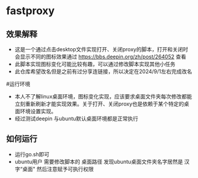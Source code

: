 # fastproxy
## 效果解释
- 这是一个通过点击desktop文件实现打开、关闭proxy的脚本，打开和关闭时会显示不同的图标效果通过 https://bbs.deepin.org/zh/post/264052 查看
- 此脚本实现图标变化可能比较有趣，可以通过修改脚本实现其他小任务
- 此仓库希望改名但是之前有过分享连链接，所以决定在2024/9/1左右完成改名

#运行环境
- 本人不了解linux桌面环境，图标变化实现，应该要求桌面文件夹每次修改都能立刻重新刷新才能实现效果。关于打开、关闭proxy也是依赖于某个特定的桌面环境设置实现。
- 经过测试deepin 与ubuntu默认桌面环境都是正常执行

## 如何运行
- 运行go.sh即可
- ubuntu用户 需要修改脚本的 桌面路径 发现ubuntu桌面文件夹名字居然是 汉字“桌面" 然后注意赋予可执行权限
